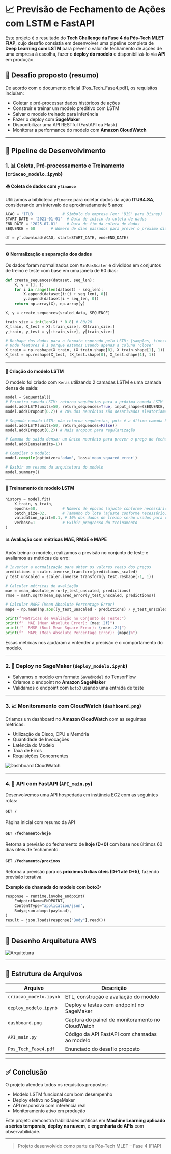 # 📈 Previsão de Fechamento de Ações com LSTM e FastAPI

Este projeto é o resultado do **Tech Challenge da Fase 4 da Pós-Tech MLET FIAP**, cujo desafio consistia em desenvolver uma pipeline completa de **Deep Learning com LSTM** para prever o valor de fechamento de ações de uma empresa à escolha, fazer o **deploy do modelo** e disponibilizá-lo via **API** em produção.

## 💼 Desafio proposto (resumo)
De acordo com o documento oficial [Pos_Tech_Fase4.pdf], os requisitos incluíam:
- Coletar e pré-processar dados históricos de ações
- Construir e treinar um modelo preditivo com LSTM
- Salvar o modelo treinado para inferência
- Fazer o deploy com **SageMaker**
- Disponibilizar uma API RESTful (FastAPI ou Flask)
- Monitorar a performance do modelo com **Amazon CloudWatch**

---

## 🔁 Pipeline de Desenvolvimento

### 1. 📊 Coleta, Pré-processamento e Treinamento (`criacao_modelo.ipynb`)

#### 📥 Coleta de dados com `yfinance`

Utilizamos a biblioteca `yfinance` para coletar dados da ação **ITUB4.SA**, considerando um intervalo de aproximadamente 5 anos:

```python
ACAO = 'ITUB'            # Símbolo da empresa (ex: 'DIS' para Disney)
START_DATE = '2021-01-01'  # Data de início da coleta de dados
END_DATE = '2025-07-01'    # Data de fim da coleta de dados
SEQUENCE = 60       # Número de dias passados para prever o próximo dia (timestep do LSTM)

df = yf.download(ACAO, start=START_DATE, end=END_DATE)
```

---

#### ⚙️ Normalização e separação dos dados

Os dados foram normalizados com `MinMaxScaler` e divididos em conjuntos de treino e teste com base em uma janela de 60 dias:

```python
def create_sequences(dataset, seq_len):
    X, y = [], []
    for i in range(len(dataset) - seq_len):
        X.append(dataset[i:(i + seq_len), 0])
        y.append(dataset[i + seq_len, 0])
    return np.array(X), np.array(y)

X, y = create_sequences(scaled_data, SEQUENCE)

train_size = int(len(X) * 0.8) # 80/20
X_train, X_test = X[:train_size], X[train_size:]
y_train, y_test = y[:train_size], y[train_size:]

# Reshape dos dados para o formato esperado pelo LSTM: [samples, timesteps, features]
# Onde features é 1 porque estamos usando apenas a coluna 'Close'
X_train = np.reshape(X_train, (X_train.shape[0], X_train.shape[1], 1))
X_test = np.reshape(X_test, (X_test.shape[0], X_test.shape[1], 1))
```

---

#### 🧠 Criação do modelo LSTM

O modelo foi criado com `Keras` utilizando 2 camadas LSTM e uma camada densa de saída:

```python
model = Sequential()
# Primeira camada LSTM: retorna sequências para a próxima camada LSTM
model.add(LSTM(units=50, return_sequences=True, input_shape=(SEQUENCE, 1)))
model.add(Dropout(0.2)) # 20% dos neurônios são desativados aleatoriamente para regularização

# Segunda camada LSTM: não retorna sequências, pois é a última camada LSTM antes da camada de saída
model.add(LSTM(units=50, return_sequences=False))
model.add(Dropout(0.2)) # Mais dropout para regularização

# Camada de saída densa: um único neurônio para prever o preço de fechamento
model.add(Dense(units=1))

# Compilar o modelo:
model.compile(optimizer='adam', loss='mean_squared_error')

# Exibir um resumo da arquitetura do modelo
model.summary()
```

---

#### 🧠 Treinamento do modelo LSTM

```python
history = model.fit(
    X_train, y_train,
    epochs=50,           # Número de épocas (ajuste conforme necessário)
    batch_size=32,       # Tamanho do lote (ajuste conforme necessário)
    validation_split=0.1, # 10% dos dados de treino serão usados para validação durante o treinamento
    verbose=1            # Exibir progresso do treinamento
)
```
#### 📊 Avaliação com métricas MAE, RMSE e MAPE

Após treinar o modelo, realizamos a previsão no conjunto de teste e avaliamos as métricas de erro:

```python
# Inverter a normalização para obter os valores reais dos preços
predictions = scaler.inverse_transform(predictions_scaled)
y_test_unscaled = scaler.inverse_transform(y_test.reshape(-1, 1))

# Calcular métricas de avaliação
mae = mean_absolute_error(y_test_unscaled, predictions)
rmse = math.sqrt(mean_squared_error(y_test_unscaled, predictions))

# Calcular MAPE (Mean Absolute Percentage Error)
mape = np.mean(np.abs((y_test_unscaled - predictions) / y_test_unscaled)) * 100

print(f"Métricas de Avaliação no Conjunto de Teste:")
print(f"  MAE (Mean Absolute Error): {mae:.2f}")
print(f"  RMSE (Root Mean Square Error): {rmse:.2f}")
print(f"  MAPE (Mean Absolute Percentage Error): {mape}%")
```

Essas métricas nos ajudaram a entender a precisão e o comportamento do modelo.

---

### 2. 🚀 Deploy no SageMaker (`deploy_modelo.ipynb`)
- Salvamos o modelo em formato `SavedModel` do TensorFlow
- Criamos o endpoint no **Amazon SageMaker**
- Validamos o endpoint com `boto3` usando uma entrada de teste

---

### 3. 📈 Monitoramento com CloudWatch (`dashboard.png`)
Criamos um dashboard no **Amazon CloudWatch** com as seguintes métricas:
- Utilização de Disco, CPU e Memória
- Quantidade de Invocações
- Latência do Modelo
- Taxa de Erros
- Requisições Concorrentes

![Dashboard CloudWatch](https://github.com/pvpauloo/FIAP_PROJECTS_04/blob/main/dashboard.png?raw=true)

---

### 4. 🔌 API com FastAPI (`API_main.py`)
Desenvolvemos uma API hospedada em instância EC2 com as seguintes rotas:

#### `GET /`
Página inicial com resumo da API

#### `GET /fechamento/hoje`
Retorna a previsão do fechamento de **hoje (D+0)** com base nos últimos 60 dias úteis de fechamento.

#### `GET /fechamento/proximos`
Retorna a previsão para os **próximos 5 dias úteis (D+1 até D+5)**, fazendo previsão iterativa.

**Exemplo de chamada do modelo com boto3:**

```python
response = runtime.invoke_endpoint(
    EndpointName=ENDPOINT,
    ContentType="application/json",
    Body=json.dumps(payload),
)
result = json.loads(response["Body"].read())
```

---

## 🔀 Desenho Arquitetura AWS

![Arquitetura](https://github.com/pvpauloo/FIAP_PROJECTS_04/blob/main/aws_arch_img.png?raw=true)

---
## 📁 Estrutura de Arquivos

| Arquivo | Descrição |
|--------|-----------|
| `criacao_modelo.ipynb` | ETL, construção e avaliação do modelo |
| `deploy_modelo.ipynb` | Deploy e testes com endpoint no SageMaker |
| `dashboard.png` | Captura do painel de monitoramento no CloudWatch |
| `API_main.py` | Código da API FastAPI com chamadas ao modelo |
| `Pos_Tech_Fase4.pdf` | Enunciado do desafio proposto |

---

## ✅ Conclusão

O projeto atendeu todos os requisitos propostos:
- Modelo LSTM funcional com bom desempenho
- Deploy efetivo no SageMaker
- API responsiva com inferência real
- Monitoramento ativo em produção

Este projeto demonstra habilidades práticas em **Machine Learning aplicado a séries temporais**, **deploy na nuvem**, e **engenharia de APIs** com observabilidade.

---

> Projeto desenvolvido como parte da Pós-Tech MLET – Fase 4 (FIAP)
